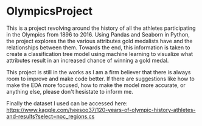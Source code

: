 # OlympicsProject

This is a project revolving around the history of all the athletes participating in the Olympics from 1896 to 2016. Using Pandas and Seaborn in Python, the project explores the 
the various attributes gold medalists have and the relationships between them. Towards the end, this information is taken to create a classification tree model using 
machine learning to visualize what attributes result in an increased chance of winning a gold medal.

This project is still in the works as I am a firm believer that there is always room to improve and make code better. If there are suggestions like how to make the EDA more focused,
how to make the model more accurate, or anything else, please don't hesistate to inform me.

Finally the dataset I used can be accessed here: https://www.kaggle.com/heesoo37/120-years-of-olympic-history-athletes-and-results?select=noc_regions.cs
